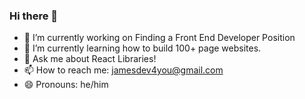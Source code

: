 ### Hi there 👋


- 🔭 I’m currently working on Finding a Front End Developer Position
- 🌱 I’m currently learning how to build 100+ page websites. 
- 💬 Ask me about React Libraries!
- 📫 How to reach me: jamesdev4you@gmail.com
- 😄 Pronouns: he/him


